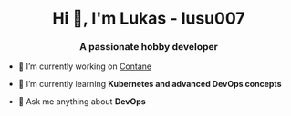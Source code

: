 <h1 align="center">Hi 👋, I'm Lukas - lusu007</h1>
<h3 align="center">A passionate hobby developer</h3>

- 🔭 I’m currently working on [Contane](https://github.com/contane)

- 🌱 I’m currently learning **Kubernetes and advanced DevOps concepts**

- 💬 Ask me anything about **DevOps**
